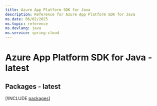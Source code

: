 ```yaml
---
title: Azure App Platform SDK for Java
description: Reference for Azure App Platform SDK for Java
ms.date: 06/02/2025
ms.topic: reference
ms.devlang: java
ms.service: spring-cloud
---
```

# Azure App Platform SDK for Java - latest
## Packages - latest
[!INCLUDE [packages](app-platform-index.md)]